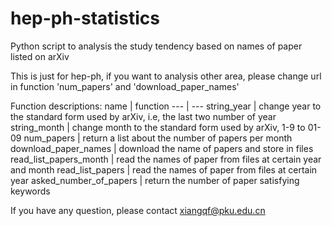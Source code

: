 # hep-ph-statistics
Python script to analysis the study tendency based on names of paper listed on arXiv

This is just for hep-ph, if you want to analysis other area, please change url in function 'num_papers' and 'download_paper_names' 

Function descriptions:
   name             |      function
   ---               | ---
 string_year          |   change year to the standard form used by arXiv, i.e, the last two number of year
 string_month         |   change month to the standard form used by arXiv, 1-9 to 01-09
 num_papers           |   return a list about the number of papers per month
 download_paper_names |   download the name of papers and store in files
 read_list_papers_month | read the names of paper from files at certain year and month
 read_list_papers       | read the names of paper from files at certain year
 asked_number_of_papers | return the number of paper satisfying keywords


If you have any question, please contact xiangqf@pku.edu.cn
